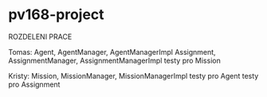 # pv168-project

ROZDELENI PRACE

Tomas:
Agent, AgentManager, AgentManagerImpl
Assignment, AssignmentManager, AssignmentManagerImpl
testy pro Mission

Kristy:
Mission, MissionManager, MissionManagerImpl
testy pro Agent
testy pro Assignment
